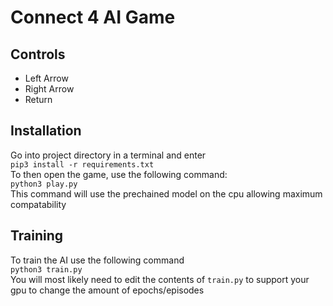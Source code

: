 # Connect 4 AI Game 

## Controls
- Left Arrow 
- Right Arrow
- Return


## Installation
Go into project directory in a terminal and enter <br>
`pip3 install -r requirements.txt`
<br>
To then open the game, use the following command: <br>
`python3 play.py` <br>
This command will use the prechained model on the cpu allowing maximum compatability


## Training
To train the AI use the following command <br>
`python3 train.py` <br>
You will most likely need to edit the contents of `train.py` to support your gpu to change the amount of epochs/episodes